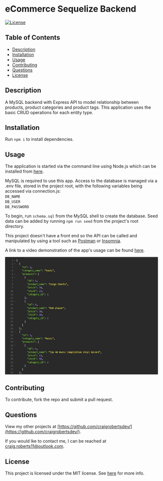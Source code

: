 # eCommerce Sequelize Backend

[![License](https://img.shields.io/badge/License-MIT-yellow.svg)](https://opensource.org/licenses/MIT)

## Table of Contents

- [Description](#description)
- [Installation](#installation)
- [Usage](#usage)
- [Contributing](#contributing)
- [Questions](#questions)
- [License](#license)

## Description

A MySQL backend with Express API to model relationship between products, product categories and product tags. This application uses the basic CRUD operations for each entity type.

## Installation

Run `npm i` to install dependencies.

## Usage

The application is started via the command line using Node.js which can be installed from [here](https://nodejs.org/en/download).

MySQL is required to use this app. Access to the database is managed via a .env file, stored in the project root, with the following variables being accessed via connection.js:<br>
`DB_NAME`<br>
`DB_USER`<br>
`DB_PASSWORD`

To begin, run `schema.sql` from the MySQL shell to create the database. Seed data can be added by running `npm run seed` from the project's root directory.

This project doesn't have a front end so the API can be called and manipulated by using a tool such as [Postman](https://www.postman.com/downloads/) or [Insomnia](https://insomnia.rest/download).

A link to a video demonstration of the app's usage can be found [here](https://drive.google.com/file/d/1e7xvrnILO7D04fB464ecfZTAx-jmGIKw/view).

  <p align="center">
  <img src="https://github.com/craigrobertsdev/eCommerce-Backend/blob/main/assets/images/screenshot.jpg">
  </p>

## Contributing

To contribute, fork the repo and submit a pull request.

## Questions

View my other projects at [https://github.com/craigrobertsdev/](https://github.com/craigrobertsdev/).

If you would lke to contact me, I can be reached at [craig.roberts11@outlook.com](mailto:craig.roberts11@outlook.com).

## License

This project is licensed under the MIT license. See [here](https://opensource.org/licenses/MIT) for more info.
